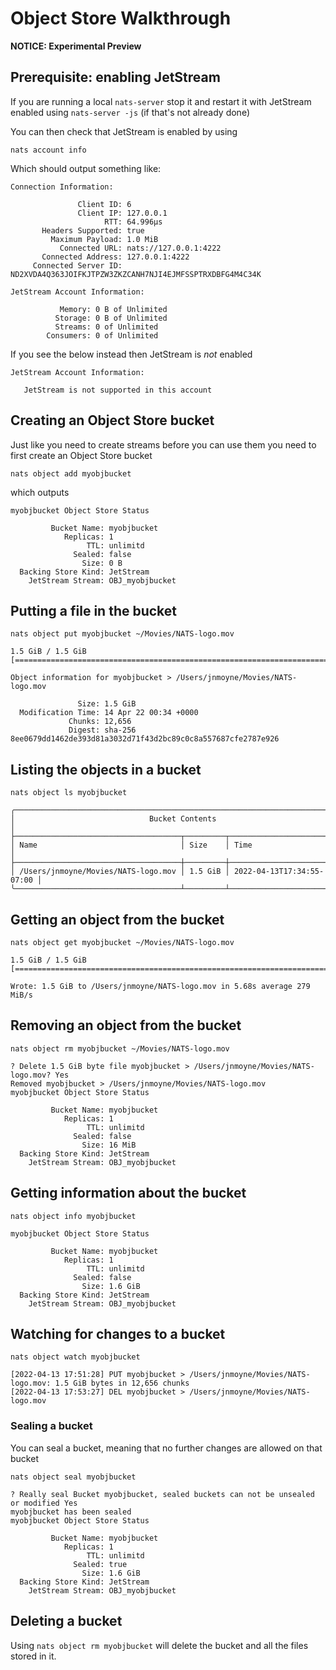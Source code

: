 # Object Store Walkthrough

**NOTICE: Experimental Preview**

## Prerequisite: enabling JetStream

If you are running a local `nats-server` stop it and restart it with JetStream enabled using `nats-server -js` (if that's not already done)

You can then check that JetStream is enabled by using

```shell
nats account info
```

Which should output something like:

```
Connection Information:

               Client ID: 6
               Client IP: 127.0.0.1
                     RTT: 64.996µs
       Headers Supported: true
         Maximum Payload: 1.0 MiB
           Connected URL: nats://127.0.0.1:4222
       Connected Address: 127.0.0.1:4222
     Connected Server ID: ND2XVDA4Q363JOIFKJTPZW3ZKZCANH7NJI4EJMFSSPTRXDBFG4M4C34K

JetStream Account Information:

           Memory: 0 B of Unlimited
          Storage: 0 B of Unlimited
          Streams: 0 of Unlimited
        Consumers: 0 of Unlimited 
```

If you see the below instead then JetStream is _not_ enabled

```
JetStream Account Information:

   JetStream is not supported in this account
```

## Creating an Object Store bucket

Just like you need to create streams before you can use them you need to first create an Object Store bucket

```shell
nats object add myobjbucket
```

which outputs

```
myobjbucket Object Store Status

         Bucket Name: myobjbucket
            Replicas: 1
                 TTL: unlimitd
              Sealed: false
                Size: 0 B
  Backing Store Kind: JetStream
    JetStream Stream: OBJ_myobjbucket
```

## Putting a file in the bucket

```shell
nats object put myobjbucket ~/Movies/NATS-logo.mov
```

```
1.5 GiB / 1.5 GiB [====================================================================================]

Object information for myobjbucket > /Users/jnmoyne/Movies/NATS-logo.mov

               Size: 1.5 GiB
  Modification Time: 14 Apr 22 00:34 +0000
             Chunks: 12,656
             Digest: sha-256 8ee0679dd1462de393d81a3032d71f43d2bc89c0c8a557687cfe2787e926
```

## Listing the objects in a bucket

```shell
nats object ls myobjbucket
```

```
╭───────────────────────────────────────────────────────────────────────────╮
│                              Bucket Contents                              │
├─────────────────────────────────────┬─────────┬───────────────────────────┤
│ Name                                │ Size    │ Time                      │
├─────────────────────────────────────┼─────────┼───────────────────────────┤
│ /Users/jnmoyne/Movies/NATS-logo.mov │ 1.5 GiB │ 2022-04-13T17:34:55-07:00 │
╰─────────────────────────────────────┴─────────┴───────────────────────────╯
```

## Getting an object from the bucket

```shell
nats object get myobjbucket ~/Movies/NATS-logo.mov
```

```
1.5 GiB / 1.5 GiB [====================================================================================]

Wrote: 1.5 GiB to /Users/jnmoyne/NATS-logo.mov in 5.68s average 279 MiB/s
```

## Removing an object from the bucket

```shell
nats object rm myobjbucket ~/Movies/NATS-logo.mov
```

```
? Delete 1.5 GiB byte file myobjbucket > /Users/jnmoyne/Movies/NATS-logo.mov? Yes
Removed myobjbucket > /Users/jnmoyne/Movies/NATS-logo.mov
myobjbucket Object Store Status

         Bucket Name: myobjbucket
            Replicas: 1
                 TTL: unlimitd
              Sealed: false
                Size: 16 MiB
  Backing Store Kind: JetStream
    JetStream Stream: OBJ_myobjbucket
```

## Getting information about the bucket

```shell
nats object info myobjbucket
```

```
myobjbucket Object Store Status

         Bucket Name: myobjbucket
            Replicas: 1
                 TTL: unlimitd
              Sealed: false
                Size: 1.6 GiB
  Backing Store Kind: JetStream
    JetStream Stream: OBJ_myobjbucket
```

## Watching for changes to a bucket

```shell
nats object watch myobjbucket
```

```
[2022-04-13 17:51:28] PUT myobjbucket > /Users/jnmoyne/Movies/NATS-logo.mov: 1.5 GiB bytes in 12,656 chunks
[2022-04-13 17:53:27] DEL myobjbucket > /Users/jnmoyne/Movies/NATS-logo.mov
```

### Sealing a bucket

You can seal a bucket, meaning that no further changes are allowed on that bucket

```shell
nats object seal myobjbucket
```

```
? Really seal Bucket myobjbucket, sealed buckets can not be unsealed or modified Yes
myobjbucket has been sealed
myobjbucket Object Store Status

         Bucket Name: myobjbucket
            Replicas: 1
                 TTL: unlimitd
              Sealed: true
                Size: 1.6 GiB
  Backing Store Kind: JetStream
    JetStream Stream: OBJ_myobjbucket
```

## Deleting a bucket

Using `nats object rm myobjbucket` will delete the bucket and all the files stored in it.
